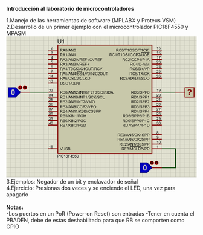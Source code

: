 <b>Introducción al laboratorio de microcontroladores</b><br>

1.Manejo de las herramientas de software (MPLABX y Proteus VSM)<br>
2.Desarrollo de un primer ejemplo con el microcontrolador PIC18F4550 y MPASM<br>
<img src="semana1-1.PNG"><br>
3.Ejemplos: Negador de un bit y enclavador de señal<br>
4.Ejercicio: Presionas dos veces y se enciende el LED, una vez para apagarlo<br>
<br>
<b>Notas:</b><br>
-Los puertos en un PoR (Power-on Reset) son entradas
-Tener en cuenta el PBADEN, debe de estas deshabilitado para que RB se comporten como GPIO
